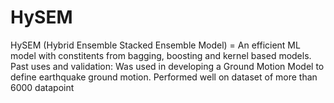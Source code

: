 # HySEM
HySEM (Hybrid Ensemble Stacked Ensemble Model) = An efficient ML model with constitents from bagging, boosting and kernel based models.
Past uses and validation:
Was used in developing a Ground Motion Model to define earthquake ground motion. 
Performed well on dataset of more than 6000 datapoint
